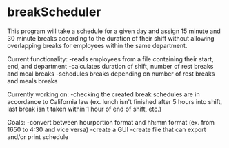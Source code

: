 # breakScheduler
This program will take a schedule for a given day and assign 15 minute and 30 minute breaks according to the duration of their shift without allowing overlapping breaks for employees within the same department.

Current functionality:
-reads employees from a file containing their start, end, and department
-calculates duration of shift, number of rest breaks and meal breaks
-schedules breaks depending on number of rest breaks and meals breaks

Currently working on:
-checking the created break schedules are in accordance to California law (ex. lunch isn't finished after 5 hours into shift, last break isn't taken within 1 hour of end of shift, etc.)

Goals:
-convert between hourportion format and hh:mm format (ex. from 1650 to 4:30 and vice versa)
-create a GUI 
-create file that can export and/or print schedule
